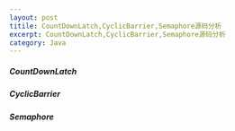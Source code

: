 ```yaml
---
layout: post
titile: CountDownLatch,CyclicBarrier,Semaphore源码分析
excerpt: CountDownLatch,CyclicBarrier,Semaphore源码分析
category: Java
---
```


##### CountDownLatch
##### CyclicBarrier
##### Semaphore
